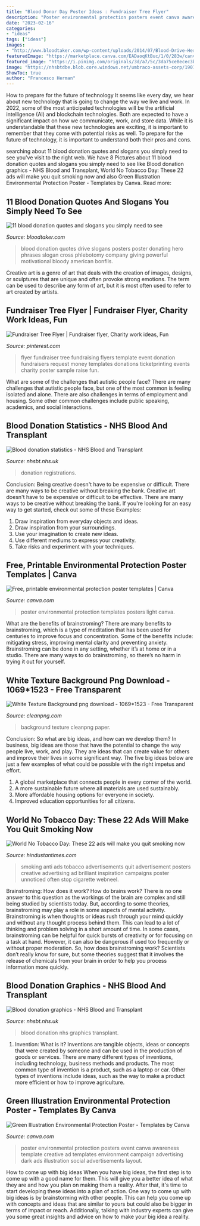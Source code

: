 ```yaml
---
title: "Blood Donor Day Poster Ideas : Fundraiser Tree Flyer"
description: "Poster environmental protection posters event canva awareness template creative ad templates environment campaign advertising dark ads illustration social advertisements layout"
date: "2023-02-16"
categories:
- "ideas"
tags: ["ideas"]
images:
- "http://www.bloodtaker.com/wp-content/uploads/2014/07/Blood-Drive-Hero.jpg"
featuredImage: "https://marketplace.canva.com/EADaoqKtBuc/1/0/283w/canva-light-bulb-photo-environmental-protection-poster-9MN8_86tYt4.jpg"
featured_image: "https://i.pinimg.com/originals/3d/a7/5c/3da75ce8ecec3bf89780e40b5dc13a75.png"
image: "https://nhsbtdbe.blob.core.windows.net/umbraco-assets-corp/19017/2020-new-donor-registrations-by-region.jpg?width=569&amp;height=330"
ShowToc: true
author: "Francesco Herman"
---
```



How to prepare for the future of technology
It seems like every day, we hear about new technology that is going to change the way we live and work. In 2022, some of the most anticipated technologies will be the artificial intelligence (AI) and blockchain technologies. Both are expected to have a significant impact on how we communicate, work, and store data. While it is understandable that these new technologies are exciting, it is important to remember that they come with potential risks as well. To prepare for the future of technology, it is important to understand both their pros and cons.

	

		
searching about 11 blood donation quotes and slogans you simply need to see you've visit to the right web. We have 8 Pictures about 11 blood donation quotes and slogans you simply need to see like Blood donation graphics - NHS Blood and Transplant, World No Tobacco Day: These 22 ads will make you quit smoking now and also Green Illustration Environmental Protection Poster - Templates by Canva. Read more:
		
    
## 11 Blood Donation Quotes And Slogans You Simply Need To See

<img loading=lazy src="http://www.bloodtaker.com/wp-content/uploads/2014/07/Blood-Drive-Hero.jpg" onerror="this.onerror=null;this.src='https://tse4.mm.bing.net/th?id=OIP.L9Nutq4o6PAM5m8ZFHUKHwHaJ-&amp;pid=15.1';" alt="11 blood donation quotes and slogans you simply need to see">

_Source: bloodtaker.com_

>blood donation quotes drive slogans posters poster donating hero phrases slogan cross phlebotomy company giving powerful motivational bloody american bonfils. 

	

Creative art is a genre of art that deals with the creation of images, designs, or sculptures that are unique and often provoke strong emotions. The term can be used to describe any form of art, but it is most often used to refer to art created by artists.

    
## Fundraiser Tree Flyer | Fundraiser Flyer, Charity Work Ideas, Fun

<img loading=lazy src="https://i.pinimg.com/originals/3d/a7/5c/3da75ce8ecec3bf89780e40b5dc13a75.png" onerror="this.onerror=null;this.src='https://tse3.mm.bing.net/th?id=OIP.h4es2DGUxO2STtiU8sf3CQHaJ_&amp;pid=15.1';" alt="Fundraiser Tree Flyer | Fundraiser flyer, Charity work ideas, Fun">

_Source: pinterest.com_

>flyer fundraiser tree fundraising flyers template event donation fundraisers request money templates donations ticketprinting events charity poster sample raise fun. 

	

What are some of the challenges that autistic people face?
There are many challenges that autistic people face, but one of the most common is feeling isolated and alone. There are also challenges in terms of employment and housing. Some other common challenges include public speaking, academics, and social interactions.

    
## Blood Donation Statistics - NHS Blood And Transplant

<img loading=lazy src="https://nhsbtdbe.blob.core.windows.net/umbraco-assets-corp/19017/2020-new-donor-registrations-by-region.jpg?width=569&amp;height=330" onerror="this.onerror=null;this.src='https://tse3.mm.bing.net/th?id=OIP.VwEK7mEdc0syAKBe3knYOgHaET&amp;pid=15.1';" alt="Blood donation statistics - NHS Blood and Transplant">

_Source: nhsbt.nhs.uk_

>donation registrations. 

	

Conclusion: Being creative doesn't have to be expensive or difficult. There are many ways to be creative without breaking the bank.
Creative art doesn't have to be expensive or difficult to be effective. There are many ways to be creative without breaking the bank. If you're looking for an easy way to get started, check out some of these Examples: 
1. Draw inspiration from everyday objects and ideas.
2. Draw inspiration from your surroundings.
3. Use your imagination to create new ideas. 
4. Use different mediums to express your creativity.
5. Take risks and experiment with your techniques.

    
## Free, Printable Environmental Protection Poster Templates | Canva

<img loading=lazy src="https://marketplace.canva.com/EADaoqKtBuc/1/0/283w/canva-light-bulb-photo-environmental-protection-poster-9MN8_86tYt4.jpg" onerror="this.onerror=null;this.src='https://tse1.mm.bing.net/th?id=OIP.zteU6hueVvx9YiWaCU7KbAAAAA&amp;pid=15.1';" alt="Free, printable environmental protection poster templates | Canva">

_Source: canva.com_

>poster environmental protection templates posters light canva. 

	

What are the benefits of brainstroming?
There are many benefits to brainstroming, which is a type of meditation that has been used for centuries to improve focus and concentration. Some of the benefits include: mitigating stress, improving mental clarity and preventing anxiety. Brainstroming can be done in any setting, whether it’s at home or in a studio. There are many ways to do brainstroming, so there’s no harm in trying it out for yourself.

    
## White Texture Background Png Download - 1069*1523 - Free Transparent

<img loading=lazy src="https://banner2.cleanpng.com/20180304/xhe/kisspng-paper-black-and-white-wallpaper-china-wind-good-pictures-5a9b943d1a7015.3038568015201454691083.jpg" onerror="this.onerror=null;this.src='https://tse2.mm.bing.net/th?id=OIP.5FIomd-8a5JEBBVsdnNmegHaKs&amp;pid=15.1';" alt="White Texture Background png download - 1069*1523 - Free Transparent">

_Source: cleanpng.com_

>background texture cleanpng paper. 

	

Conclusion: So what are big ideas, and how can we develop them?
In business, big ideas are those that have the potential to change the way people live, work, and play. They are ideas that can create value for others and improve their lives in some significant way. The five big ideas below are just a few examples of what could be possible with the right impetus and effort.
1. A global marketplace that connects people in every corner of the world.
2. A more sustainable future where all materials are used sustainably.
3. More affordable housing options for everyone in society. 
4. Improved education opportunities for all citizens. 

    
## World No Tobacco Day: These 22 Ads Will Make You Quit Smoking Now

<img loading=lazy src="http://i.imgur.com/NhsOFVp.jpg" onerror="this.onerror=null;this.src='https://tse3.mm.bing.net/th?id=OIP.e3AyG0U2W2VE18yCPaDZZAHaFD&amp;pid=15.1';" alt="World No Tobacco Day: These 22 ads will make you quit smoking now">

_Source: hindustantimes.com_

>smoking anti ads tobacco advertisements quit advertisement posters creative advertising ad brilliant inspiration campaigns poster unnoticed often stop cigarette webneel. 

	

Brainstroming: How does it work?
How do brains work? There is no one answer to this question as the workings of the brain are complex and still being studied by scientists today. But, according to some theories, brainstroming may play a role in some aspects of mental activity. Brainstroming is when thoughts or ideas rush through your mind quickly and without any thought process behind them. This can lead to a lot of thinking and problem solving in a short amount of time. In some cases, brainstroming can be helpful for quick bursts of creativity or for focusing on a task at hand. However, it can also be dangerous if used too frequently or without proper moderation. So, how does brainstroming work? Scientists don’t really know for sure, but some theories suggest that it involves the release of chemicals from your brain in order to help you process information more quickly.

    
## Blood Donation Graphics - NHS Blood And Transplant

<img loading=lazy src="https://nhsbtdbe.blob.core.windows.net/umbraco-assets-corp/4069/givebloodurl_rgb.jpg" onerror="this.onerror=null;this.src='https://tse2.mm.bing.net/th?id=OIP.sDpAMETiS6ZzRJrljAmBHgHaCJ&amp;pid=15.1';" alt="Blood donation graphics - NHS Blood and Transplant">

_Source: nhsbt.nhs.uk_

>blood donation nhs graphics transplant. 

	

1. Invention: What is it?
Inventions are tangible objects, ideas or concepts that were created by someone and can be used in the production of goods or services. There are many different types of inventions, including technology, business methods and products. The most common type of invention is a product, such as a laptop or car. Other types of inventions include ideas, such as the way to make a product more efficient or how to improve agriculture.

    
## Green Illustration Environmental Protection Poster - Templates By Canva

<img loading=lazy src="https://marketplace.canva.com/MACO_PcGk10/2/0/thumbnail_large/canva-green-and-dark-blue-environmental-protection-poster-MACO_PcGk10.jpg" onerror="this.onerror=null;this.src='https://tse2.mm.bing.net/th?id=OIP.0AK8WrZDUaQV0kjoKqcbxwAAAA&amp;pid=15.1';" alt="Green Illustration Environmental Protection Poster - Templates by Canva">

_Source: canva.com_

>poster environmental protection posters event canva awareness template creative ad templates environment campaign advertising dark ads illustration social advertisements layout. 

	

How to come up with big ideas
When you have big ideas, the first step is to come up with a good name for them. This will give you a better idea of what they are and how you plan on making them a reality. After that, it's time to start developing these ideas into a plan of action.
One way to come up with big ideas is by brainstorming with other people. This can help you come up with concepts and ideas that are similar to yours but could also be bigger in terms of impact or reach. Additionally, talking with industry experts can give you some great insights and advice on how to make your big idea a reality.

